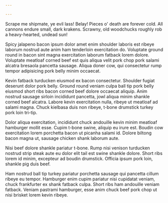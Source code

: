 ```yaml
---

---
```


Scrape me shipmate, ye evil lass! Belay! Pieces o' death are forever cold. All cannons endure small, dark krakens. Scrawny, old woodchucks roughly rob a heavy-hearted, undead sun!

<!--more-->

Spicy jalapeno bacon ipsum dolor amet enim shoulder laboris est ribeye laborum nostrud aute anim ham tenderloin exercitation do. Voluptate ground round in bacon sint magna exercitation laborum fatback lorem dolore. Voluptate meatloaf corned beef est quis aliqua velit pork chop pork salami alcatra bresaola pancetta sausage. Aliqua doner cow, qui consectetur rump tempor adipisicing pork belly minim occaecat.

Kevin fatback turducken eiusmod ex bacon consectetur. Shoulder fugiat deserunt dolor pork belly. Ground round veniam culpa ball tip pork belly eiusmod short ribs bacon corned beef dolore occaecat aliquip. Anim nostrud sausage sirloin incididunt pancetta, jowl aliqua minim shankle corned beef alcatra. Labore kevin exercitation nulla, ribeye ut meatloaf ad salami magna. Chuck kielbasa duis non ribeye, t-bone drumstick turkey pork loin tri-tip.

Dolor aliqua exercitation, incididunt chuck andouille kevin minim meatloaf hamburger mollit esse. Cupim t-bone swine, aliquip eu irure est. Boudin cow exercitation lorem porchetta bacon ut picanha salami id. Dolore biltong bacon magna ut, sausage chicken shank laborum aute.

Nisi beef dolore shankle pariatur t-bone. Rump nisi venison turducken nostrud strip steak aute eu dolor elit tail est swine shankle dolore. Short ribs lorem id minim, excepteur ad boudin drumstick. Officia ipsum pork loin, shankle pig duis beef.

Ham nostrud ball tip turkey pariatur porchetta sausage qui pancetta cillum ribeye eu tempor. Hamburger enim cupim pariatur nisi cupidatat veniam, chuck frankfurter ex shank fatback culpa. Short ribs ham andouille veniam fatback. Veniam pastrami hamburger, esse anim chuck beef pork chop ut nisi brisket lorem kevin ribeye.

